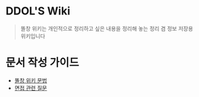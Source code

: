<!-- TITLE: Home -->
<!-- SUBTITLE: 똘창의 위키 입니다 -->

# DDOL'S Wiki

> 똘창 위키는 개인적으로 정리하고 싶은 내용을 정리해 놓는 정리 겸 정보 저장용 위키입니다

# 문서 작성 가이드
- [똘창 위키 문법](/문서-작성법)
- [면접 관련 질문](/문서-면접관련)

